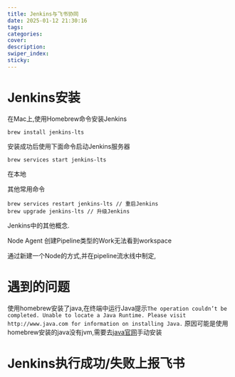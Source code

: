 ```yaml
---
title: Jenkins与飞书协同
date: 2025-01-12 21:30:16
tags:
categories:
cover:
description:
swiper_index:
sticky:
---
```


# Jenkins安装

在Mac上,使用Homebrew命令安装Jenkins
```
brew install jenkins-lts
```
安装成功后使用下面命令启动Jenkins服务器
```
brew services start jenkins-lts
```
在本地


其他常用命令
```
brew services restart jenkins-lts // 重启Jenkins
brew upgrade jenkins-lts // 升级Jenkins
```

Jenkins中的其他概念.

Node
Agent
创建Pipeline类型的Work无法看到workspace

通过新建一个Node的方式,并在pipeline流水线中制定,

# 遇到的问题

使用homebrew安装了java,在终端中运行Java提示`The operation couldn’t be completed. Unable to locate a Java Runtime.
Please visit http://www.java.com for information on installing Java.`
原因可能是使用homebrew安装的java没有jvm,需要去[java官网](https://www.oracle.com/java/technologies/downloads/#jdk23-mac)手动安装


# Jenkins执行成功/失败上报飞书


